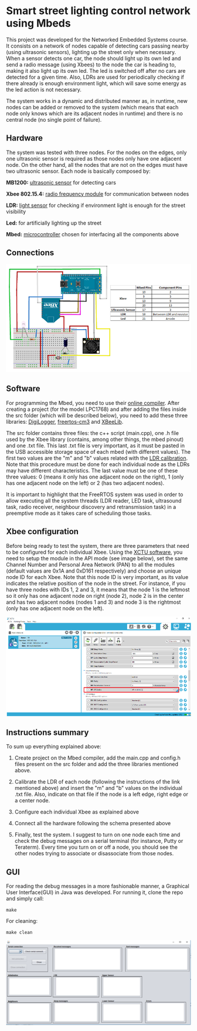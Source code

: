 # Smart street lighting control network using Mbeds

This project was developed for the Networked Embedded Systems course. It consists on a network of nodes capable of detecting cars passing nearby (using ultrasonic sensors), lighting up the street only when necessary. When a sensor detects one car, the node should light up its own led and send a radio message (using Xbees) to the node the car is heading to, making it also light up its own led. The led is switched off after no cars are detected for a given time. Also, LDRs are used for periodically checking if there already is enough environment light, which will save some energy as the led action is not necessary. 

The system works in a dynamic and distributed manner as, in runtime, new nodes can be added or removed to the system (which means that each node only knows which are its adjacent nodes in runtime) and there is no central node (no single point of failure). 

## Hardware

The system was tested with three nodes. For the nodes on the edges, only one ultrasonic sensor is required as those nodes only have one adjacent node. On the other hand, all the nodes that are not on the edges must have two ultrasonic sensor. Each node is basically composed by:

**MB1200:** [ultrasonic sensor](https://www.maxbotix.com/Ultrasonic_Sensors/MB1200.htm) for detecting cars 

**Xbee 802.15.4:** [radio frequency module](https://www.digi.com/products/embedded-systems/rf-modules/2-4-ghz-modules/xbee-802-15-4) for communication between nodes

**LDR:** [light sensor](https://uk.rs-online.com/web/c/displays-optoelectronics/optocouplers-photodetectors-photointerrupters/ldr-light-dependent-resistors/) for checking if environment light is enough for the street visibility

**Led:** for artificially lighting up the street

**Mbed:** [microcontroller](https://os.mbed.com/platforms/mbed-LPC1768/) chosen for interfacing all the components above

## Connections

![Screenshot](images/hardware.png)

## Software

For programming the Mbed, you need to use their [online compiler](https://os.mbed.com/ide/). After creating a project (for the model LPC1768) and after adding the files inside the src folder (which will be described below), you need to add these three libraries: [DigiLogger](https://os.mbed.com/teams/Digi-International-Inc/code/DigiLogger/), [freertos-cm3](https://os.mbed.com/users/fep/code/freertos-cm3/) and [XBeeLib](https://os.mbed.com/teams/Digi-International-Inc/code/XBeeLib/).

The src folder contains three files: the c++ script (main.cpp), one .h file used by the Xbee library (contains, among other things, the mbed pinout) and one .txt file. This last .txt file is very important, as it must be pasted in the USB accessible storage space of each mbed (with different values). The first two values are the "m" and "b" values related with the [LDR calibration](https://www.instructables.com/id/Measuring-Light-Using-Light-Sensor/). Note that this procedure must be done for each individual node as the LDRs may have different characteristics. The last value must be one of these three values: 0 (means it only has one adjacent node on the right), 1 (only has one adjacent node on the left) or 2 (has two adjacent nodes).

It is important to highlight that the FreeRTOS system was used in order to allow executing all the system threads (LDR reader, LED task, ultrasound task, radio receiver, neighbour discovery and retransmission task) in a preemptive mode as it takes care of scheduling those tasks.

## Xbee configuration

Before being ready to test the system, there are three parameters that need to be configured for each individual Xbee. Using the [XCTU software](https://www.digi.com/resources/documentation/digidocs/90001458-13/default.htm), you need to setup the module in the API mode (see image below), set the same Channel Number and Personal Area Network (PAN) to all the modules (default values are 0x1A and 0xD161 respectively) and choose an unique node ID for each Xbee. Note that this node ID is very important, as its value indicates the relative position of the node in the street. For instance, if you have three nodes with IDs 1, 2 and 3, it means that the node 1 is the leftmost so it only has one adjacent node on right (node 2), node 2 is in the center and has two adjacent nodes (nodes 1 and 3) and node 3 is the rightmost (only has one adjacent node on the left).

![Screenshot](images/radio_conf.png)

## Instructions summary

To sum up everything explained above:

1) Create project on the Mbed compiler, add the main.cpp and config.h files present on the src folder and add the three libraries mentioned above.

2) Calibrate the LDR of each node (following the instructions of the link mentioned above) and insert the "m" and "b" values on the individual .txt file. Also, indicate on that file if the node is a left edge, right edge or a center node.

3) Configure each individual Xbee as explained above

4) Connect all the hardware following the schema presented above

5) Finally, test the system. I suggest to turn on one node each time and check the debug messages on a serial terminal (for instance, Putty or Teraterm). Every time you turn on or off a node, you should see the other nodes trying to associate or disassociate from those nodes. 

## GUI

For reading the debug messages in a more fashionable manner, a Graphical User Interface(GUI) in Java was developed. For running it, clone the repo and simply call:
```
make
``` 

For cleaning:
```
make clean
``` 

![Screenshot](images/GUI.png)